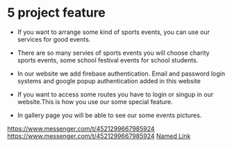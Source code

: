 # 5 project feature

- If you want to arrange some kind of sports events, you can use our services for good events.

- There are so many servies of sports events you will choose charity sports events, some school festival events for school students.

- In our website we add firebase authentication. Email and password login systems and google popup authentication added in this website

- If you want to access some routes you have to login or singup in our website.This is how you use our some special feature.

- In gallery page you will be able to see our some events pictures.

https://www.messenger.com/t/4521299667985924
https://www.messenger.com/t/4521299667985924
[Named Link](http://www.google.fr/ "Named link title")
